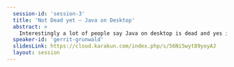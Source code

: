 ```yaml
---
  session-id: 'session-3'
  title: 'Not Dead yet – Java on Desktop'
  abstract: >
    Interestingly a lot of people say Java on desktop is dead and yes it is not in the hyped zone anymore. But on the other hand it is still widely used. This session will try to give an overview on Java on desktop and why it is not dead yet. I will give examples for scenarios where Java on desktop really shines and others where you better choose a web application. It will also show the state of JavaFX with all it's different flavours like standard JavaFX on desktop, on embedded, on mobile using Gluon and on the web using JPro. And of course there will be demos for those different scenarios.
  speaker-id: 'gerrit-grunwald'
  slidesLink: https://cloud.karakun.com/index.php/s/56Ni5wyt89yoyAJ
  layout: session
---
```


